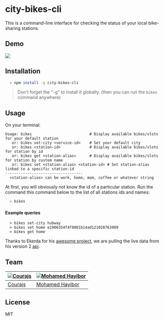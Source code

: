 # city-bikes-cli

This is a command-line interface for checking the status of your local bike-sharing stations.

## Demo

![](http://g.recordit.co/UWg6UCkN4s.gif)

## Installation
```sh
  > npm install -g city-bikes-cli
```
> Don't forget the "-g" to install it globally. (then you can run the `bikes` command anywhere)

## Usage

On your terminal:
```
Usage: bikes                          # Display available bikes/slots for your default station
   or: bikes set-city <service-id>    # Set your default city
   or: bikes <station-id>             # Display available bikes/slots for station by id
   or: bikes get <station-alias>      # Display available bikes/slots for station by custom name
   or: bikes set <station-alias> <station-id> # Set station-alias linked to a specific station-id
-----------------------------------
  <station-alias> can be work, home, mom, coffee or whatever string
```

At first, you will obviously not know the id of a particular station. Run the command this command below to the list of all stations ids and names:
```sh
  > bikes
```

#### Example queries
```
  > bikes set-city hubway
  > bikes set home e1906354f4f8801b14ad121028763909
  > bikes get home
```

Thanks to Ekerda for his [awesome project](http://www.citybik.es/), we are pulling the live data from his version 2 [api](http://api.citybik.es/).

## Team

[![Courajs](https://avatars.githubusercontent.com/u/1588273?s=130)](https://github.com/courajs) | [![Mohamed Hayibor](https://avatars.githubusercontent.com/u/11381259?s=130)](https://github.com/mohamedhayibor)
---|---|
[Courajs](https://github.com/courajs) | [Mohamed Hayibor](https://github.com/mohamedhayibor)

## License
MIT
